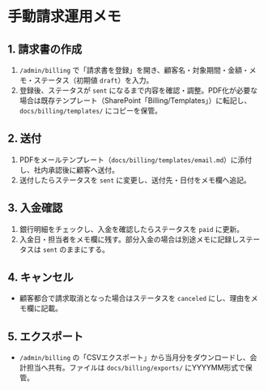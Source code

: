 # 手動請求運用メモ

## 1. 請求書の作成

1. `/admin/billing` で「請求書を登録」を開き、顧客名・対象期間・金額・メモ・ステータス（初期値 `draft`）を入力。
2. 登録後、ステータスが `sent` になるまで内容を確認・調整。PDF化が必要な場合は既存テンプレート（SharePoint「Billing/Templates」）に転記し、`docs/billing/templates/` にコピーを保管。

## 2. 送付

1. PDFをメールテンプレート（`docs/billing/templates/email.md`）に添付し、社内承認後に顧客へ送付。
2. 送付したらステータスを `sent` に変更し、送付先・日付をメモ欄へ追記。

## 3. 入金確認

1. 銀行明細をチェックし、入金を確認したらステータスを `paid` に更新。
2. 入金日・担当者をメモ欄に残す。部分入金の場合は別途メモに記録しステータスは `sent` のままにする。

## 4. キャンセル

- 顧客都合で請求取消となった場合はステータスを `canceled` にし、理由をメモ欄に記載。

## 5. エクスポート

- `/admin/billing` の「CSVエクスポート」から当月分をダウンロードし、会計担当へ共有。ファイルは `docs/billing/exports/` にYYYYMM形式で保管。
